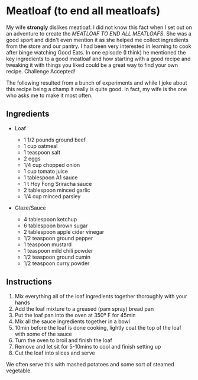 # Meatloaf (to end all meatloafs)

My wife **strongly** dislikes meatloaf. I did not know this fact when I set out on an adventure to create the *MEATLOAF TO END ALL MEATLOAFS*. She was a good sport and didn't even mention it as she helped me collect ingredients from the store and our pantry. I had been very interested in learning to cook after binge watching Good Eats. In one episode (I think) he mentioned the key ingredients to a good meatloaf and how starting with a good recipe and tweaking it with things you liked could be a great way to find your own recipe. Challenge Accepted!

The following resulted from a bunch of experiments and while I joke about this recipe being a champ it really is quite good. In fact, my wife is the one who asks me to make it most often.  

## Ingredients
* Loaf
    * 1 1/2 pounds ground beef
    * 1 cup oatmeal
    * 1 teaspoon salt
    * 2 eggs
    * 1/4 cup chopped onion
    * 1 cup tomato juice
    * 1 tablespoon A1 sauce
    * 1 t Hoy Fong Sriracha sauce
    * 2 tablespoon minced garlic
    * 1/4 cup minced parsley

* Glaze/Sauce
    * 4 tablespoon ketchup
    * 6 tablespoon brown sugar
    * 2 tablespoon apple cider vinegar
    * 1/2 teaspoon ground pepper
    * 1 teaspoon mustard
    * 1 teaspoon mild chili powder
    * 1/2 teaspoon ground cumin
    * 1/2 teaspoon curry powder

## Instructions
1. Mix everything all of the loaf ingredients together thoroughly with your hands
1. Add the loaf mixture to a greased (pam spray) bread pan
1. Put the loaf pan into the oven at 350º F for 45min
1. Mix all the sauce ingredients together in a bowl
1. 10min before the loaf is done cooking, lightly coat the top of the loaf with some of the sauce
1. Turn the oven to broil and finish the loaf
1. Remove and let sit for 5-10mins to cool and finish setting up
1. Cut the loaf into slices and serve

We often serve this with mashed potatoes and some sort of steamed vegetable.
